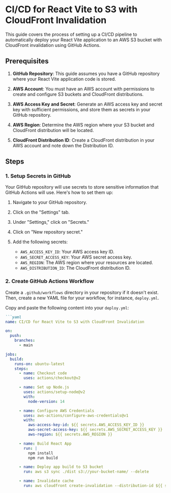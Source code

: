 # CI/CD for React Vite to S3 with CloudFront Invalidation

This guide covers the process of setting up a CI/CD pipeline to automatically deploy your React Vite application to an AWS S3 bucket with CloudFront invalidation using GitHub Actions.

## Prerequisites

1. **GitHub Repository**: This guide assumes you have a GitHub repository where your React Vite application code is stored.

2. **AWS Account**: You must have an AWS account with permissions to create and configure S3 buckets and CloudFront distributions.

3. **AWS Access Key and Secret**: Generate an AWS access key and secret key with sufficient permissions, and store them as secrets in your GitHub repository.

4. **AWS Region**: Determine the AWS region where your S3 bucket and CloudFront distribution will be located.

5. **CloudFront Distribution ID**: Create a CloudFront distribution in your AWS account and note down the Distribution ID.

## Steps

### 1. Setup Secrets in GitHub

Your GitHub repository will use secrets to store sensitive information that GitHub Actions will use. Here's how to set them up:

1. Navigate to your GitHub repository.

2. Click on the "Settings" tab.

3. Under "Settings," click on "Secrets."

4. Click on "New repository secret."

5. Add the following secrets:
   - `AWS_ACCESS_KEY_ID`: Your AWS access key ID.
   - `AWS_SECRET_ACCESS_KEY`: Your AWS secret access key.
   - `AWS_REGION`: The AWS region where your resources are located.
   - `AWS_DISTRIBUTION_ID`: The CloudFront distribution ID.

### 2. Create GitHub Actions Workflow

Create a `.github/workflows` directory in your repository if it doesn't exist. Then, create a new YAML file for your workflow, for instance, `deploy.yml`.

Copy and paste the following content into your `deploy.yml`:

```markdown
```yaml
name: CI/CD for React Vite to S3 with CloudFront Invalidation

on:
  push:
    branches:
      - main

jobs:
  build:
    runs-on: ubuntu-latest
    steps:
      - name: Checkout code
        uses: actions/checkout@v2

      - name: Set up Node.js
        uses: actions/setup-node@v2
        with:
          node-version: 14

      - name: Configure AWS Credentials
        uses: aws-actions/configure-aws-credentials@v1
        with:
          aws-access-key-id: ${{ secrets.AWS_ACCESS_KEY_ID }}
          aws-secret-access-key: ${{ secrets.AWS_SECRET_ACCESS_KEY }}
          aws-region: ${{ secrets.AWS_REGION }}

      - name: Build React App
        run: |
          npm install
          npm run build 

      - name: Deploy app build to S3 bucket
        run: aws s3 sync ./dist s3://your-bucket-name/ --delete

      - name: Invalidate cache
        run: aws cloudfront create-invalidation --distribution-id ${{ secrets.AWS_DISTRIBUTION_ID }} --paths "/*"

